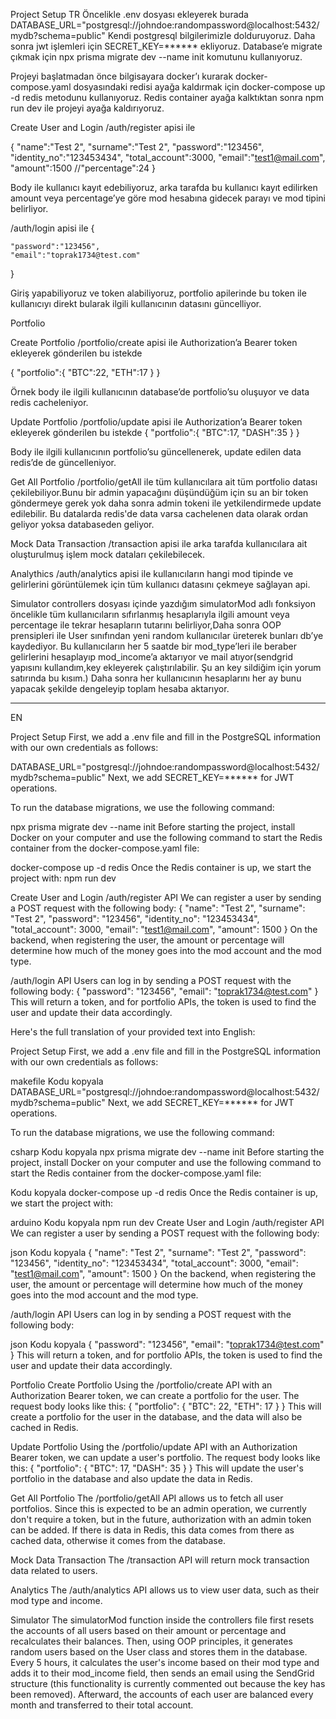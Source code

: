 Project Setup
TR
Öncelikle .env dosyası ekleyerek burada DATABASE_URL="postgresql://johndoe:randompassword@localhost:5432/mydb?schema=public"
Kendi postgresql bilgilerimizle dolduruyoruz.
Daha sonra jwt işlemleri için SECRET_KEY=****** ekliyoruz.
Database’e migrate çıkmak için npx prisma migrate dev --name init komutunu kullanıyoruz.

Projeyi başlatmadan önce bilgisayara docker’ı kurarak docker-compose.yaml dosyasındaki redisi ayağa kaldırmak için docker-compose up -d redis   metodunu kullanıyoruz.
Redis container ayağa kalktıktan sonra npm run dev ile projeyi ayağa kaldırıyoruz.


Create User and Login
/auth/register apisi ile 

{
    "name":"Test 2",
    "surname":"Test 2",
    "password":"123456",
    "identity_no":"123453434",
    "total_account":3000,
    "email":"test1@mail.com",
    "amount":1500
    //"percentage":24
}

Body ile kullanıcı kayıt edebiliyoruz, arka tarafda bu kullanıcı kayıt edilirken amount veya percentage’ye göre mod hesabına gidecek parayı ve mod tipini belirliyor.

/auth/login apisi ile 
{
   
    "password":"123456",
    "email":"toprak1734@test.com"
}

Giriş yapabiliyoruz ve token alabiliyoruz, portfolio apilerinde bu token ile kullanıcıyı direkt bularak ilgili kullanıcının datasını güncelliyor.

Portfolio

Create Portfolio
/portfolio/create apisi ile Authorization’a Bearer token ekleyerek gönderilen bu istekde

{
   "portfolio":{
    "BTC":22,
    "ETH":17
   }
}

Örnek body ile ilgili kullanıcının database’de portfolio’su oluşuyor ve data redis cacheleniyor.

Update Portfolio
/portfolio/update apisi ile Authorization’a Bearer token ekleyerek gönderilen bu istekde 
{
   "portfolio":{
    "BTC":17,
    "DASH":35
   }
}

Body ile ilgili kullanıcının portfolio’su güncellenerek, update edilen data redis’de de güncelleniyor.

Get All Portfolio
/portfolio/getAll ile tüm kullanıcılara ait tüm portfolio datası çekilebiliyor.Bunu bir admin yapacağını düşündüğüm için su an bir token göndermeye gerek yok daha sonra admin tokeni ile yetkilendirmede update edilebilir.
Bu datalarda redis'de data varsa cachelenen data olarak ordan geliyor yoksa databaseden geliyor.

Mock Data Transaction
/transaction apisi ile arka tarafda kullanıcılara ait oluşturulmuş işlem mock dataları çekilebilecek.

Analythics
/auth/analytics apisi ile kullanıcıların hangi mod tipinde ve gelirlerini görüntülemek için tüm kullanıcı datasını çekmeye sağlayan api.

Simulator
controllers dosyası içinde yazdığım simulatorMod adlı fonksiyon öncelikle tüm kullanıcıların sıfırlanmış hesaplarıyla ilgili amount veya percentage ile tekrar hesapların tutarını belirliyor,Daha sonra OOP prensipleri ile User sınıfından yeni random kullanıcılar üreterek bunları db’ye kaydediyor.
Bu kullanıcıların her 5 saatde bir mod_type’leri ile beraber gelirlerini hesaplayıp mod_income’a aktarıyor ve mail atıyor(sendgrid yapısını kullandım,key ekleyerek çalıştırılabilir.
Şu an key sildiğim için yorum satırında bu kısım.) Daha sonra her kullanıcının hesaplarını her ay bunu yapacak şekilde dengeleyip toplam hesaba aktarıyor.


------------------------------------------------------------------------------
EN

Project Setup
First, we add a .env file and fill in the PostgreSQL information with our own credentials as follows:

DATABASE_URL="postgresql://johndoe:randompassword@localhost:5432/mydb?schema=public"
Next, we add SECRET_KEY=****** for JWT operations.

To run the database migrations, we use the following command:

npx prisma migrate dev --name init
Before starting the project, install Docker on your computer and use the following command to start the Redis container from the docker-compose.yaml file:

docker-compose up -d redis
Once the Redis container is up, we start the project with:
npm run dev

Create User and Login
/auth/register API
We can register a user by sending a POST request with the following body:
{
    "name": "Test 2",
    "surname": "Test 2",
    "password": "123456",
    "identity_no": "123453434",
    "total_account": 3000,
    "email": "test1@mail.com",
    "amount": 1500
}
On the backend, when registering the user, the amount or percentage will determine how much of the money goes into the mod account and the mod type.

/auth/login API
Users can log in by sending a POST request with the following body:
{
    "password": "123456",
    "email": "toprak1734@test.com"
}
This will return a token, and for portfolio APIs, the token is used to find the user and update their data accordingly.

Here's the full translation of your provided text into English:

Project Setup
First, we add a .env file and fill in the PostgreSQL information with our own credentials as follows:

makefile
Kodu kopyala
DATABASE_URL="postgresql://johndoe:randompassword@localhost:5432/mydb?schema=public"
Next, we add SECRET_KEY=****** for JWT operations.

To run the database migrations, we use the following command:

csharp
Kodu kopyala
npx prisma migrate dev --name init
Before starting the project, install Docker on your computer and use the following command to start the Redis container from the docker-compose.yaml file:

Kodu kopyala
docker-compose up -d redis
Once the Redis container is up, we start the project with:

arduino
Kodu kopyala
npm run dev
Create User and Login
/auth/register API
We can register a user by sending a POST request with the following body:

json
Kodu kopyala
{
    "name": "Test 2",
    "surname": "Test 2",
    "password": "123456",
    "identity_no": "123453434",
    "total_account": 3000,
    "email": "test1@mail.com",
    "amount": 1500
}
On the backend, when registering the user, the amount or percentage will determine how much of the money goes into the mod account and the mod type.

/auth/login API
Users can log in by sending a POST request with the following body:

json
Kodu kopyala
{
    "password": "123456",
    "email": "toprak1734@test.com"
}
This will return a token, and for portfolio APIs, the token is used to find the user and update their data accordingly.

Portfolio
Create Portfolio
Using the /portfolio/create API with an Authorization Bearer token, we can create a portfolio for the user. The request body looks like this:
{
    "portfolio": {
        "BTC": 22,
        "ETH": 17
    }
}
This will create a portfolio for the user in the database, and the data will also be cached in Redis.

Update Portfolio
Using the /portfolio/update API with an Authorization Bearer token, we can update a user's portfolio. The request body looks like this:
{
    "portfolio": {
        "BTC": 17,
        "DASH": 35
    }
}
This will update the user's portfolio in the database and also update the data in Redis.


Get All Portfolio
The /portfolio/getAll API allows us to fetch all user portfolios. Since this is expected to be an admin operation, 
we currently don't require a token, but in the future, authorization with an admin token can be added.
If there is data in Redis, this data comes from there as cached data, otherwise it comes from the database.

Mock Data Transaction
The /transaction API will return mock transaction data related to users.

Analytics
The /auth/analytics API allows us to view user data, such as their mod type and income.

Simulator
The simulatorMod function inside the controllers file first resets the accounts of all users based on their amount or percentage and recalculates their balances. Then, using OOP principles, it generates random users based on the User class and stores them in the database.
Every 5 hours, it calculates the user's income based on their mod type and adds it to their mod_income field, then sends an email using the SendGrid structure (this functionality is currently commented out because the key has been removed).
Afterward, the accounts of each user are balanced every month and transferred to their total account.
